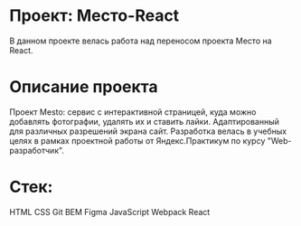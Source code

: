 # Проект: Место-React
В данном проекте велась работа над переносом проекта Место на React.

# Описание проекта
Проект Mesto: сервис с интерактивной страницей, куда можно добавлять фотографии, удалять их и ставить лайки. Адаптированный для различных разрешений экрана сайт. Разработка велась в учебных целях в рамках проектной работы от Яндекс.Практикум по курсу "Web-разработчик".

# Стек:
HTML
CSS
Git
BEM
Figma
JavaScript
Webpack
React
